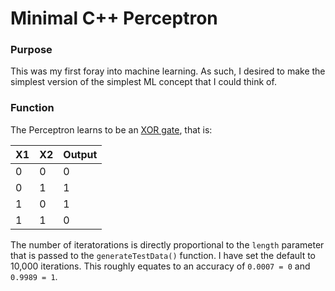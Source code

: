 # Minimal C++ Perceptron

### Purpose
This was my first foray into machine learning. As such, I desired to make the simplest version of the simplest ML concept that I could think of.

### Function
The Perceptron learns to be an [XOR gate](https://en.wikipedia.org/wiki/XOR_gate), that is:

| X1 | X2 | Output |
|---|---|---|
| 0 | 0 | 0 |
| 0 | 1 | 1 |
| 1 | 0 | 1 |
| 1 | 1 | 0 |

The number of iteratorations is directly proportional to the `length` parameter that is passed to the `generateTestData()` function. 
I have set the default to 10,000 iterations. This roughly equates to an accuracy of `0.0007 = 0` and `0.9989 = 1`.